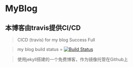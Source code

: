 # MyBlog
## 本博客由travis提供CI/CD

> CICD (travis) for my blog Success Full

>  my blog build status = [![Build Status](https://travis-ci.org/zmatsh/zmatsh.github.io.svg?branch=master)](https://travis-ci.org/zmatsh/zmatsh.github.io)

> 使用jekyll搭建的一个免费博客，作为镜像托管在Github上

